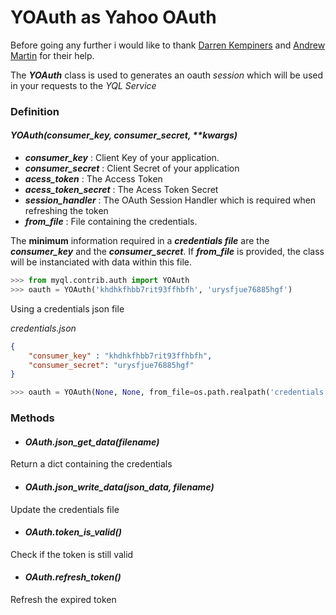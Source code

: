 YOAuth as Yahoo OAuth
=====================

Before going any further i would like to thank [Darren Kempiners](https://github.com/dkempiners) and [Andrew Martin](https://github.com/almartin82) for their help.

The ***YOAuth*** class is used to generates an oauth *session* which will be used in your requests to the *YQL Service* 

### **Definition**

#### *YOAuth(consumer_key, consumer_secret, \*\*kwargs)*

* ***consumer_key*** : Client Key of your application.
* ***consumer_secret*** : Client Secret of your application
* ***acess_token*** : The Access Token
* ***acess_token_secret*** : The Acess Token Secret
* ***session_handler*** : The OAuth Session Handler which is required when refreshing the token
* ***from_file*** : File containing the credentials.

The **minimum** information required in a ***credentials file***  are the ***consumer_key*** and the ***consumer_secret***.
If ***from_file*** is provided, the class will be instanciated with data within this file.

```python
>>> from myql.contrib.auth import YOAuth
>>> oauth = YOAuth('khdhkfhbb7rit93ffhbfh', 'urysfjue76885hgf')
```

Using a credentials json file

*credentials.json*
```json
{
    "consumer_key" : "khdhkfhbb7rit93ffhbfh",
    "consumer_secret": "urysfjue76885hgf"
}
```

```python
>>> oauth = YOAuth(None, None, from_file=os.path.realpath('credentials.json'))
```

### **Methods**

- #### *OAuth.json_get_data(filename)*

Return a dict containing the credentials

- #### *OAuth.json_write_data(json_data, filename)*

Update the credentials file

- #### *OAuth.token_is_valid()*

Check if the token is still valid

- #### *OAuth.refresh_token()*

Refresh the expired token